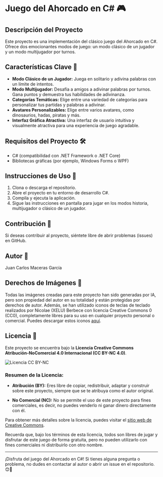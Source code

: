 # Juego del Ahorcado en C# 🎮

## Descripción del Proyecto
Este proyecto es una implementación del clásico juego del Ahorcado en C#. Ofrece dos emocionantes modos de juego: un modo clásico de un jugador y un modo multijugador por turnos.

## Características Clave 🚀
- **Modo Clásico de un Jugador:** Juega en solitario y adivina palabras con un límite de intentos.
- **Modo Multijugador:** Desafía a amigos a adivinar palabras por turnos. Gana puntos y demuestra tus habilidades de adivinanza.
- **Categorías Temáticas:** Elige entre una variedad de categorías para personalizar tus partidas y palabras a adivinar.
- **Avatares Personalizables:** Elige entre varios avatares, como dinosaurios, hadas, piratas y más.
- **Interfaz Gráfica Atractiva:** Una interfaz de usuario intuitiva y visualmente atractiva para una experiencia de juego agradable.

## Requisitos del Proyecto 🛠️
- C# (compatibilidad con .NET Framework o .NET Core)
- Bibliotecas gráficas (por ejemplo, Windows Forms o WPF)

## Instrucciones de Uso 📜
1. Clona o descarga el repositorio.
2. Abre el proyecto en tu entorno de desarrollo C#.
3. Compila y ejecuta la aplicación.
4. Sigue las instrucciones en pantalla para jugar en los modos historia, multijugador o clásico de un jugador.

## Contribución 🤝
Si deseas contribuir al proyecto, siéntete libre de abrir problemas (issues) en GitHub.

## Autor 📝
Juan Carlos Maceras García

## Derechos de Imágenes 📸
Todas las imágenes creadas para este proyecto han sido generadas por IA, pero son propiedad del autor en su totalidad y están protegidas por derechos de autor. Además, se han utilizado iconos de teclas de teclado realizados por Nicolae (XELU) Berbece con licencia Creative Commons 0 (CC0), completamente libres para su uso en cualquier proyecto personal o comercial. Puedes descargar estos iconos [aquí](https://thoseawesomeguys.com/prompts/).

## Licencia 📄

Este proyecto se encuentra bajo la **Licencia Creative Commons Atribución-NoComercial 4.0 Internacional (CC BY-NC 4.0)**.

![Licencia CC BY-NC](https://i.creativecommons.org/l/by-nc/4.0/88x31.png)

### Resumen de la Licencia:

- **Atribución (BY):** Eres libre de copiar, redistribuir, adaptar y construir sobre este proyecto, siempre que se te atribuya como el autor original.

- **No Comercial (NC):** No se permite el uso de este proyecto para fines comerciales, es decir, no puedes venderlo ni ganar dinero directamente con él.

Para obtener más detalles sobre la licencia, puedes visitar el [sitio web de Creative Commons](https://creativecommons.org/licenses/by-nc/4.0/deed.es).

Recuerda que, bajo los términos de esta licencia, todos son libres de jugar y disfrutar de este juego de forma gratuita, pero no pueden utilizarlo con fines comerciales ni distribuirlo con otro nombre.

---

¡Disfruta del juego del Ahorcado en C#! Si tienes alguna pregunta o problema, no dudes en contactar al autor o abrir un issue en el repositorio. 😊🎉
